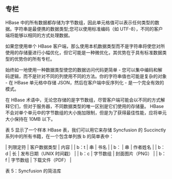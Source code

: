 ## 专栏

HBase 中的所有数据都存储为字节数组，因此单元格值可以表示任何类型的数据。字符串是最便携的数据类型;您可以使用标准编码（如 UTF-8），不同的客户端将能够以相同的方式处理数据。

如果您使用单个 HBase 客户端，那么使用本机数据类型而不是字符串将使您对所使用的存储量进行小幅优化，但它可能是一种微优化，其优势在于具有标准数据类型的优势你的所有专栏。

始终如一地使用一种数据类型使您的数据访问代码更简单 - 您可以集中编码和解码逻辑，而不是针对不同的列使用不同的方法。你的字符串值也可能是复杂的对象 - 在 HBase 单元格中存储 JSON，然后在客户端中反序列化 - 是一个完全有效的模式。

在 HBase 术语中，无论您存储的是字节数组，尽管客户端可能会以不同的方式解释它们，但对于服务器，不同数据类型的唯一区别是它们使用的存储量。 HBase 不会对单个单元中的字节数组的大小施加限制，但是为了获得最佳性能，应将单元大小保持在 10MB 以下。

表 5 显示了一个样本 HBase 表，我们可以用它来存储 Syncfusion 的 Succinctly 系列中的所有书籍，在一个包含单列族 b 的简单表中：

| 列限定符 | 客户数据类型 | 内容 |
| b：t | 串 | 书名 |
| b： | 串 | 作者姓名 |
| b：d | 长 | 发布日期（UNIX 时间戳） |
| b：c | 字节数组 | 封面图片（PNG） |
| b：f | 字节数组 | 下载文件（PDF） |

表 5：Syncfusion 的简洁库